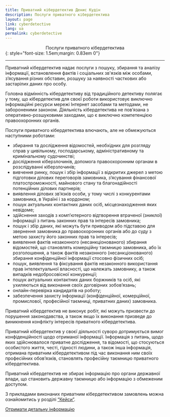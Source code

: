 ```yaml
---
title: Приватний кібердетектив Денис Кудін
description: Послуги приватного кібердетектива
layout: page
link: cyberdetective
lang: ua
permalink: cyberdetective
---
```


<center>Послуги приватного кібердетектива</center>
{: style="font-size: 1.5em;margin: 0.83em 0"}
<hr />

Приватний кібердетектив надає послуги з пошуку, збирання та аналізу інформації, встановлення фактів і соціальних зв'язків між особами, з’ясування різних обставин, розшуку за наявності часткових або застарілих даних про особу. 

Головна відмінність кібердетективу від традиційного детективу полягає у тому, що кібердетектив для своєї роботи використовує виключно інформаційні ресурси мережі Інтернет засобами та методами, не забороненими законом. Діяльність кібердетектива не пов’язана з оперативно-розшуковими заходами, що є виключно компетенцією правоохоронних органів.

Послуги приватного кібердетектива влючають, але не обмежуються наступними роботами:

* збирання та дослідження відомостей, необхідних для розгляду справ у цивільному, господарському, адміністративному та кримінальному судочинстві;
* дослідження кіберзлочинів, допомога правоохоронним органам в розслідуванні кіберзлочинів;
* вивчення ринку, пошук і збір інформації з відкритих джерел з метою підготовки ділових переговорів замовника, з’ясування фінансової платоспроможності, майнового стану та благонадійності потенційних ділових партнерів;
* виявлення ділових зв’язків особи, у тому числі з конкурентами замовника, в Україні і за кордоном;
* пошук актуальних контактних даних осіб, місцезнаходження яких невідоме;
* здійснення заходів з комп’ютерного відтворення втраченої (зниклої) інформації з питань законних прав та інтересів замовника;
* пошук і збір даних, які можуть бути приводом або підставою для звернення замовника до правоохоронних органів або до суду з метою захисту його законних прав та інтересів;
* виявлення фактів незаконного (несанкціонованого) збирання відомостей, що становлять комерційну таємницю замовника, або їх розголошення, а також фактів незаконного (несанкціонованого) збирання конфіденційної інформації стосовно фізичних осіб;
* пошук, виявлення та фіксування фактів незаконного використання прав інтелектуальної власності, що належать замовнику, а також випадків недобросовісної конкуренції;
* пошук актуальних контактних даних боржників та осіб, які ухиляються від виконання своїх договірних зобов’язань;
* онлайн-перевірка кандидатів на роботу;
* забезпечення захисту інформації (конфіденційної, комерційної, промислової, професійної таємниці, приватних даних) замовника.

Приватний кібердетектив не виконує робіт, які можуть призвести до порушення законодавства, а також якщо їх виконання призведе до виникнення конфлікту інтересів приватного кібердетектива.

Приватний кібердетектив у своєї діяльності суворо дотримується вимог конфіденційності щодо отриманої інформації. Інформація з питань, щодо яких здійснювалося приватне дослідження, та відомості, що стосуються особистого життя, честі, гідності людини, а також інша інформація, отримана приватним кібердетективом під час виконання ним своїх професійних обов’язків, становлять професійну таємницю приватного кібердетектива.

Приватний кібердетектив не збирає інформацію про органи державної влади, що становить державну таємницю або інформацію з обмеженим доступом.

З прикладами виконаних приватним кібердетективом замовлень можна ознайомитись у розділі [“Кейси”](/cases).

[Отримати детальну інформацію](/contacts)
